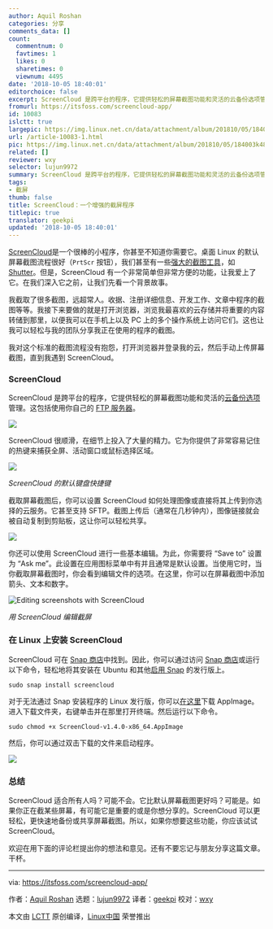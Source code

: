 ```yaml
---
author: Aquil Roshan
categories: 分享
comments_data: []
count:
  commentnum: 0
  favtimes: 1
  likes: 0
  sharetimes: 0
  viewnum: 4495
date: '2018-10-05 18:40:01'
editorchoice: false
excerpt: ScreenCloud 是跨平台的程序，它提供轻松的屏幕截图功能和灵活的云备份选项管理。这包括使用你自己的 FTP 服务器。
fromurl: https://itsfoss.com/screencloud-app/
id: 10083
islctt: true
largepic: https://img.linux.net.cn/data/attachment/album/201810/05/184003k48b554zhyc2w552.jpg
url: /article-10083-1.html
pic: https://img.linux.net.cn/data/attachment/album/201810/05/184003k48b554zhyc2w552.jpg.thumb.jpg
related: []
reviewer: wxy
selector: lujun9972
summary: ScreenCloud 是跨平台的程序，它提供轻松的屏幕截图功能和灵活的云备份选项管理。这包括使用你自己的 FTP 服务器。
tags:
- 截屏
thumb: false
title: ScreenCloud：一个增强的截屏程序
titlepic: true
translator: geekpi
updated: '2018-10-05 18:40:01'
---
```


[ScreenCloud](https://screencloud.net)是一个很棒的小程序，你甚至不知道你需要它。桌面 Linux 的默认屏幕截图流程很好（`PrtScr` 按钮），我们甚至有一些[强大的截图工具](https://itsfoss.com/take-screenshot-linux/)，如 [Shutter](http://shutter-project.org)。但是，ScreenCloud 有一个非常简单但非常方便的功能，让我爱上了它。在我们深入它之前，让我们先看一个背景故事。


我截取了很多截图，远超常人。收据、注册详细信息、开发工作、文章中程序的截图等等。我接下来要做的就是打开浏览器，浏览我最喜欢的云存储并将重要的内容转储到那里，以便我可以在手机上以及 PC 上的多个操作系统上访问它们。这也让我可以轻松与我的团队分享我正在使用的程序的截图。


我对这个标准的截图流程没有抱怨，打开浏览器并登录我的云，然后手动上传屏幕截图，直到我遇到 ScreenCloud。


### ScreenCloud


ScreenCloud 是跨平台的程序，它提供轻松的屏幕截图功能和灵活的[云备份选项](https://itsfoss.com/cloud-services-linux/)管理。这包括使用你自己的 [FTP 服务器](https://itsfoss.com/set-ftp-server-linux/)。


![](/data/attachment/album/201810/05/184003k48b554zhyc2w552.jpg)


ScreenCloud 很顺滑，在细节上投入了大量的精力。它为你提供了非常容易记住的热键来捕获全屏、活动窗口或鼠标选择区域。


![](/data/attachment/album/201810/05/184003hjfkkggfa5jppfnk.jpg)


*ScreenCloud 的默认键盘快捷键*


截取屏幕截图后，你可以设置 ScreenCloud 如何处理图像或直接将其上传到你选择的云服务。它甚至支持 SFTP。截图上传后（通常在几秒钟内），图像链接就会被自动复制到剪贴板，这让你可以轻松共享。


![](/data/attachment/album/201810/05/184003wt3n2t2no020009r.jpg)


你还可以使用 ScreenCloud 进行一些基本编辑。为此，你需要将 “Save to” 设置为 “Ask me”。此设置在应用图标菜单中有并且通常是默认设置。当使用它时，当你截取屏幕截图时，你会看到编辑文件的选项。在这里，你可以在屏幕截图中添加箭头、文本和数字。


![Editing screenshots with ScreenCloud](/data/attachment/album/201810/05/184004pd1hgh3g1dk5hbz4.png)


*用 ScreenCloud 编辑截屏*


### 在 Linux 上安装 ScreenCloud


ScreenCloud 可在 [Snap 商店](https://snapcraft.io/)中找到。因此，你可以通过访问 [Snap 商店](https://snapcraft.io/screencloud)或运行以下命令，轻松地将其安装在 Ubuntu 和其他[启用 Snap](https://itsfoss.com/install-snap-linux/) 的发行版上。



```
sudo snap install screencloud
```

对于无法通过 Snap 安装程序的 Linux 发行版，你可以[在这里](https://screencloud.net)下载 AppImage。进入下载文件夹，右键单击并在那里打开终端。然后运行以下命令。



```
sudo chmod +x ScreenCloud-v1.4.0-x86_64.AppImage
```

然后，你可以通过双击下载的文件来启动程序。


![](/data/attachment/album/201810/05/184004pbxx4vbydhbdsgez.jpg)


### 总结


ScreenCloud 适合所有人吗？可能不会。它比默认屏幕截图更好吗？可能是。如果你正在截某些屏幕，有可能它是重要的或是你想分享的。ScreenCloud 可以更轻松，更快速地备份或共享屏幕截图。所以，如果你想要这些功能，你应该试试 ScreenCloud。


欢迎在用下面的评论栏提出你的想法和意见。还有不要忘记与朋友分享这篇文章。干杯。




---


via: <https://itsfoss.com/screencloud-app/>


作者：[Aquil Roshan](https://itsfoss.com/author/aquil/) 选题：[lujun9972](https://github.com/lujun9972) 译者：[geekpi](https://github.com/geekpi) 校对：[wxy](https://github.com/wxy)


本文由 [LCTT](https://github.com/LCTT/TranslateProject) 原创编译，[Linux中国](https://linux.cn/) 荣誉推出